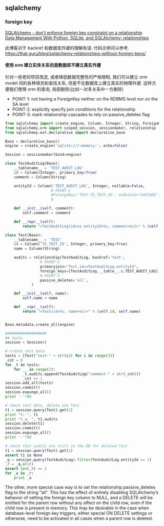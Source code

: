 
## sqlalchemy

### foreign key


[SQLAlchemy - don't enforce foreign key constraint on a relationship](https://stackoverflow.com/a/7111348)  
[Data Management With Python, SQLite, and SQLAlchemy: relationships](https://realpython.com/python-sqlite-sqlalchemy/#building-relationships)
  
此博客对于 backref 和数据库外键的理解有误. 代码示例可以参考.
https://that.guru/blog/sqlalchemy-relationships-without-foreign-keys/




#### 使用 orm 建立实体关系但是数据库不建立真实外键

针对一些老的项目改造, 或者降低数据完整性的严格限制, 我们可以建立 orm model 间的各种填充和查找关系, 但是不在数据库上建立真实的物理外键.
这样方便我们使用 orm 的查询, 局部删除(比如一对多关系中一方删除)

- POINT-1: not having a ForeignKey neither on the RDBMS level nor on the SA level
- POINT-2: explicitly specify join conditions for the relationship
- POINT-3: mark relationship cascades to rely on passive_deletes flag

```python
from sqlalchemy import create_engine, Column, Integer, String, ForeignKey
from sqlalchemy.orm import scoped_session, sessionmaker, relationship
from sqlalchemy.ext.declarative import declarative_base

Base = declarative_base()
engine = create_engine('sqlite:///:memory:', echo=False)

Session = sessionmaker(bind=engine)

class TestAuditLog(Base):
    __tablename__ = 'TEST_AUDIT_LOG'
    id = Column(Integer, primary_key=True)
    comment = Column(String)

    entityId = Column('TEST_AUDIT_LOG', Integer, nullable=False,
                     # POINT-1
                     #ForeignKey('TEST.TS_TEST_ID', ondelete="CASCADE"),
                     )

    def __init__(self, comment):
        self.comment = comment

    def __repr__(self):
        return "<TestAuditLog(id=%s entityId=%s, comment=%s)>" % (self.id, self.entityId, self.comment)

class Test(Base):
    __tablename__ = 'TEST'
    id = Column('TS_TEST_ID', Integer, primary_key=True)
    name = Column(String)

    audits = relationship(TestAuditLog, backref='test',
                # POINT-2
                primaryjoin="Test.id==TestAuditLog.entityId",
                foreign_keys=[TestAuditLog.__table__.c.TEST_AUDIT_LOG],
                # POINT-3
                passive_deletes='all',
            )

    def __init__(self, name):
        self.name = name

    def __repr__(self):
        return "<Test(id=%s, name=%s)>" % (self.id, self.name)


Base.metadata.create_all(engine)

###################
## tests
session = Session()

# create test data
tests = [Test("test-" + str(i)) for i in range(3)]
_cnt = 0
for _t in tests:
    for __ in range(2):
        _t.audits.append(TestAuditLog("comment-" + str(_cnt)))
        _cnt += 1
session.add_all(tests)
session.commit()
session.expunge_all()
print '-'*80

# check test data, delete one Test
t1 = session.query(Test).get(1)
print "t: ", t1
print "t.a: ", t1.audits
session.delete(t1)
session.commit()
session.expunge_all()
print '-'*80

# check that audits are still in the DB for deleted Test
t1 = session.query(Test).get(1)
assert t1 is None
_q = session.query(TestAuditLog).filter(TestAuditLog.entityId == 1)
_r = _q.all()
assert len(_r) == 2
for _a in _r:
    print _a
```


The other, more special case way is to set the relationship.passive_deletes flag to the string "all". This has the effect of entirely disabling SQLAlchemy’s behavior of setting the foreign key column to NULL, and a DELETE will be emitted for the parent row without any affect on the child row, even if the child row is present in memory. This may be desirable in the case when database-level foreign key triggers, either special ON DELETE settings or otherwise, need to be activated in all cases when a parent row is deleted.